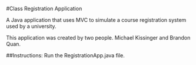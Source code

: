 #Class Registration Application

A Java application that uses MVC to simulate a course registration system used by a university.

This application was created by two people. Michael Kissinger and Brandon Quan.

##Instructions:
Run the RegistrationApp.java file.
